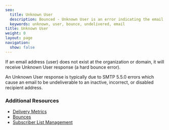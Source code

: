 ```yaml
---
seo:
  title: Unknown User
  description: Bounced - Unknown User is an error indicating the email address does not exist.
  keywords: unknown, user, bounce, undelivered, email
title: Unknown User
weight: 0
layout: page
navigation:
  show: false
---
```


If an email address (user) does not exist at the organization or domain, it will receive Unknown User response (a hard bounce error).

An Unknown User response is typically due to SMTP 5.5.0 errors which cause an email to be undeliverable to an inactive, incorrect, or disabled recipient address.

 ### 	Additional Resources
* [Delivery Metrics]({{root_url}}/ui/analytics-and-reporting/stats-overview/)
* [Bounces]({{root_url}}/glossary/bounces/)
* [Subscriber List Management]({{root_url}}/glossary/subscriber-list-management/)
